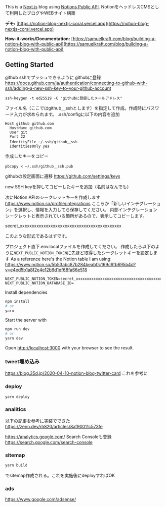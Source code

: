 This is a [Next.js](https://nextjs.org/) blog using [Notions Public API](https://developers.notion.com).
NotionをヘッドレスCMSとして利用したブログやWEBサイト構築





__デモ:__ [https://notion-blog-nextjs-coral.vercel.app](https://notion-blog-nextjs-coral.vercel.app)

__How-it-works/Documentation:__ [https://samuelkraft.com/blog/building-a-notion-blog-with-public-api](https://samuelkraft.com/blog/building-a-notion-blog-with-public-api)

## Getting Started


github sshでプッシュできるように
githubに登録
https://docs.github.com/ja/authentication/connecting-to-github-with-ssh/adding-a-new-ssh-key-to-your-github-account

```
ssh-keygen -t ed25519 -C "githubに登録したメールアドレス"
```
ファイル名（ここではgithub＿sshとします）を指定して作成。作成時にパスワード入力が求められます。
.ssh/configに以下の内容を追加
```
Host github github.com
  HostName github.com
  User git
  Port 22
  IdentityFile ~/.ssh/github＿ssh
  IdentitiesOnly yes
```

作成したキーをコピー
```
pbcopy < ~/.ssh/github＿ssh.pub
```

githubの設定画面に遷移
https://github.com/settings/keys

new SSH keyを押してコピーしたキーを追加（名前はなんでも）



次にNotion APIのシークレットキーを作成します
https://www.notion.so/profile/integrations
ここらか「新しいインテグレーション」を選択し、情報を入力してら保存してください。
内部インテグレーションシークレットと表示されている箇所があるので、表示してコピーします。

secret_xxxxxxxxxxxxxxxxxxxxxxxxxxxxxxxxxxxxxxxxxxx

このような形式であるはずです。

プロジェクト直下.env.localファイルを作成してください。
作成したら以下のように`NEXT_PUBLIC_NOTION_TOKEN`に先ほど取得したシークレットキーを設定します
As a reference here's the Notion table I am using: https://www.notion.so/5b53abc87b284beab0c169c9fb695b4d?v=e4ed5b1a8f2e4e12b6d1ef68fa66e518

```
NEXT_PUBLIC_NOTION_TOKEN=secret_xxxxxxxxxxxxxxxxxxxxxxxxxxxxxxxxxxxxxxxxxxx
NEXT_PUBLIC_NOTION_DATABASE_ID=
```

Install dependencies

```bash
npm install
# or
yarn
```

Start the server with

```bash
npm run dev
# or
yarn dev
```

Open [http://localhost:3000](http://localhost:3000) with your browser to see the result.

### tweet埋め込み
https://blog.35d.jp/2020-04-10-notion-blog-twitter-card
これを参考に


### deploy

```bash
yarn deploy
```

### analitics
以下の記事を参考に実装でできた
https://zenn.dev/rh820/articles/8af90011c573fe

https://analytics.google.com/
Search Consoleも登録
https://search.google.com/search-console

### sitemap

```bash
yarn build 
```
でsitemap作成される。これを実施後にdeployすればOK


### ads
https://www.google.com/adsense/


